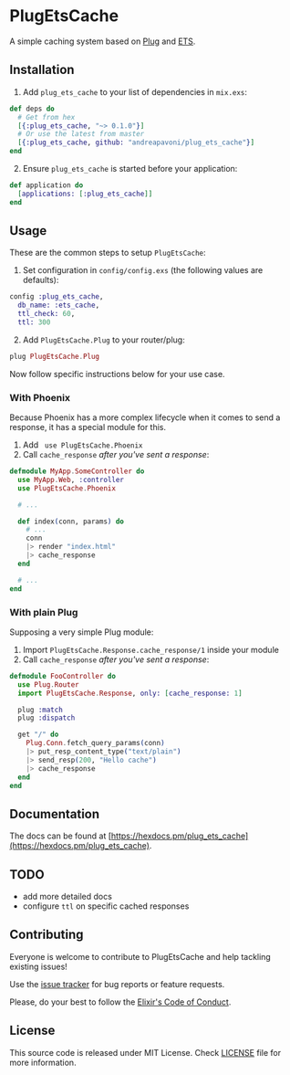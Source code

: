 # PlugEtsCache

A simple caching system based on [Plug](https://github.com/elixir-lang/plug) and [ETS](http://erlang.org/doc/man/ets.html).

## Installation

1. Add `plug_ets_cache` to your list of dependencies in `mix.exs`:

  ```elixir
  def deps do
    # Get from hex
    [{:plug_ets_cache, "~> 0.1.0"}]
    # Or use the latest from master
    [{:plug_ets_cache, github: "andreapavoni/plug_ets_cache"}]
  end
  ```

2. Ensure `plug_ets_cache` is started before your application:

  ```elixir
  def application do
    [applications: [:plug_ets_cache]]
  end
  ```

## Usage
These are the common steps to setup `PlugEtsCache`:

1. Set configuration in `config/config.exs` (the following values are defaults):

  ```elixir
  config :plug_ets_cache,
    db_name: :ets_cache,
    ttl_check: 60,
    ttl: 300
  ```

2. Add `PlugEtsCache.Plug` to your router/plug:

  ```elixir
  plug PlugEtsCache.Plug
  ```

Now follow specific instructions below for your use case.

### With Phoenix
Because Phoenix has a more complex lifecycle when it comes to send a response, it
has a special module for this.

1. Add ` use PlugEtsCache.Phoenix`
2. Call `cache_response` *after you've sent a response*:

  ```elixir
  defmodule MyApp.SomeController do
    use MyApp.Web, :controller
    use PlugEtsCache.Phoenix

    # ...

    def index(conn, params) do
      # ...
      conn
      |> render "index.html"
      |> cache_response
    end

    # ...
  end
  ```

### With plain Plug
Supposing a very simple Plug module:
1. Import  `PlugEtsCache.Response.cache_response/1` inside your module
2. Call `cache_response` *after you've sent a response*:

```elixir
defmodule FooController do
  use Plug.Router
  import PlugEtsCache.Response, only: [cache_response: 1]

  plug :match
  plug :dispatch

  get "/" do
    Plug.Conn.fetch_query_params(conn)
    |> put_resp_content_type("text/plain")
    |> send_resp(200, "Hello cache")
    |> cache_response
  end
end
```

## Documentation
The docs can be found at [https://hexdocs.pm/plug_ets_cache](https://hexdocs.pm/plug_ets_cache).

## TODO

* add more detailed docs
* configure `ttl` on specific cached responses

## Contributing

Everyone is welcome to contribute to PlugEtsCache and help tackling existing issues!

Use the [issue tracker](https://github.com/andreapavoni/plug_ets_cache/issues) for bug reports or feature requests.

Please, do your best to follow the [Elixir's Code of Conduct](https://github.com/elixir-lang/elixir/blob/master/CODE_OF_CONDUCT.md).

## License

This source code is released under MIT License. Check [LICENSE](https://github.com/andreapavoni/plug_ets_cache/blob/master/LICENSE) file for more information.
